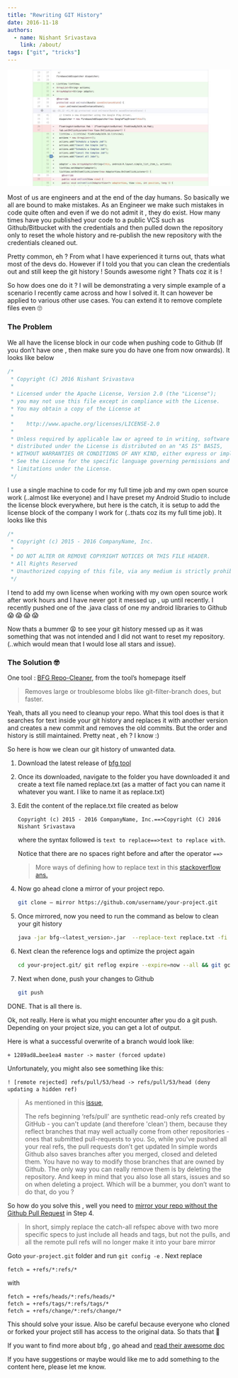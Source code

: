```yaml
---
title: "Rewriting GIT History"
date: 2016-11-18
authors:
  - name: Nishant Srivastava
    link: /about/
tags: ["git", "tricks"]
---
```


![Banner](header.jpg)

Most of us are engineers and at the end of the day humans. So basically we all are bound to make mistakes. As an Engineer we make such mistakes in code quite often and even if we do not admit it , they do exist. How many times have you published your code to a public VCS such as Github/Bitbucket with the credentials and then pulled down the repository only to reset the whole history and re-publish the new repository with the credentials cleaned out.

<!--more-->

Pretty common, eh ? From what I have experienced it turns out, thats what most of the devs do. However if I told you that you can clean the credentials out and still keep the git history ! Sounds awesome right ? Thats coz it is !

So how does one do it ? I will be demonstrating a very simple example of a scenario I recently came across and how I solved it.
It can however be applied to various other use cases. You can extend it to remove complete files even 🙄

### The Problem

We all have the license block in our code when pushing code to Github (If you don’t have one , then make sure you do have one from now onwards). It looks like below

```java
/*
 * Copyright (C) 2016 Nishant Srivastava
 *
 * Licensed under the Apache License, Version 2.0 (the "License");
 * you may not use this file except in compliance with the License.
 * You may obtain a copy of the License at
 *
 *    http://www.apache.org/licenses/LICENSE-2.0
 *
 * Unless required by applicable law or agreed to in writing, software
 * distributed under the License is distributed on an "AS IS" BASIS,
 * WITHOUT WARRANTIES OR CONDITIONS OF ANY KIND, either express or implied.
 * See the License for the specific language governing permissions and
 * limitations under the License.
 */
```

I use a single machine to code for my full time job and my own open source work (..almost like everyone) and I have preset my Android Studio to include the license block everywhere, but here is the catch, it is setup to add the license block of the company I work for (..thats coz its my full time job). It looks like this

```java
/*
 * Copyright (c) 2015 - 2016 CompanyName, Inc.
 *
 * DO NOT ALTER OR REMOVE COPYRIGHT NOTICES OR THIS FILE HEADER.
 * All Rights Reserved
 * Unauthorized copying of this file, via any medium is strictly prohibited
 */
```

I tend to add my own license when working with my own open source work after work hours and I have never got it messed up , up until recently. I recently pushed one of the .java class of one my android libraries to Github 😱 😱 😱 😱

Now thats a bummer 😩 to see your git history messed up as it was something that was not intended and I did not want to reset my repository. (..which would mean that I would lose all stars and issue).

### The Solution 🤓

One tool : [BFG Repo-Cleaner](https://rtyley.github.io/bfg-repo-cleaner/), from the tool’s homepage itself

> Removes large or troublesome blobs like git-filter-branch does, but faster.

Yeah, thats all you need to cleanup your repo. What this tool does is that it searches for text inside your git history and replaces it with another version and creates a new commit and removes the old commits. But the order and history is still maintained. Pretty neat , eh ? I know :)

So here is how we clean our git history of unwanted data.

1. Download the latest release of [bfg tool](https://github.com/rtyley/bfg-repo-cleaner/releases)

1. Once its downloaded, navigate to the folder you have downloaded it and create a text file named replace.txt (as a matter of fact you can name it whatever you want. I like to name it as replace.txt)

1. Edit the content of the replace.txt file created as below

   ```
   Copyright (c) 2015 - 2016 CompanyName, Inc.==>Copyright (C) 2016 Nishant Srivastava
   ```

   where the syntax followed is `text to replace==>text to replace with`.

   Notice that there are no spaces right before and after the operator `==>`

   > More ways of defining how to replace text in this [stackoverflow ans.](http://stackoverflow.com/questions/4110652/how-to-substitute-text-from-files-in-git-history/15730571#15730571)

1. Now go ahead clone a mirror of your project repo.
   ```bash
   git clone — mirror https://github.com/username/your-project.git
   ```
1. Once mirrored, now you need to run the command as below to clean your git history
   ```bash
   java -jar bfg-<latest_version>.jar  --replace-text replace.txt -fi *.java  your-project.git/
   ```
1. Next clean the reference logs and optimize the project again
   ```bash
   cd your-project.git/ git reflog expire --expire=now --all && git gc --prune=now --aggressive
   ```
1. Next when done, push your changes to Github
   ```bash
   git push
   ```

DONE. That is all there is.

Ok, not really. Here is what you might encounter after you do a git push. Depending on your project size, you can get a lot of output.

Here is what a successful overwrite of a branch would look like:

```
+ 1289ad8…bee1ea4 master -> master (forced update)
```

Unfortunately, you might also see something like this:

```
! [remote rejected] refs/pull/53/head -> refs/pull/53/head (deny updating a hidden ref)
```

> As mentioned in this [issue](https://github.com/rtyley/bfg-repo-cleaner/issues/36#issuecomment-37877829),
>
> The refs beginning ‘refs/pull' are synthetic read-only refs created by GitHub - you can't update (and therefore 'clean') them, because they reflect branches that may well actually come from other repositories - ones that submitted pull-requests to you.
> So, while you’ve pushed all your real refs, the pull requests don’t get updated
> In simple words Github also saves branches after you merged, closed and deleted them. You have no way to modify those branches that are owned by Github. The only way you can really remove them is by deleting the repository. And keep in mind that you also lose all stars, issues and so on when deleting a project. Which will be a bummer, you don’t want to do that, do you ?

So how do you solve this , well you need to [mirror your repo without the Github Pull Request](http://christoph.ruegg.name/blog/git-howto-mirror-a-github-repository-without-pull-refs.html) in Step 4.

> In short, simply replace the catch-all refspec above with two more specific specs to just include all heads and tags, but not the pulls, and all the remote pull refs will no longer make it into your bare mirror

Goto `your-project.git` folder and run `git config -e` . Next replace

```
fetch = +refs/*:refs/*
```

with

```
fetch = +refs/heads/*:refs/heads/*
fetch = +refs/tags/*:refs/tags/*
fetch = +refs/change/*:refs/change/*
```

This should solve your issue.
Also be careful because everyone who cloned or forked your project still has access to the original data. So thats that 🤔

If you want to find more about bfg , go ahead and [read their awesome doc](https://rtyley.github.io/bfg-repo-cleaner/#usage)

If you have suggestions or maybe would like me to add something to the content here, please let me know.
